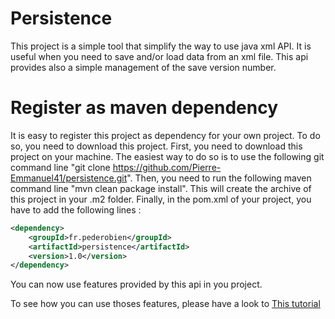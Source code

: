 # Persistence

This project is a simple tool that simplify the way to use java xml API. It is useful when you need to save and/or load data from an xml file.
This api provides also a simple management of the save version number.

# Register as maven dependency

It is easy to register this project as dependency for your own project. To do so, you need to download this project.
First, you need to download this project on your machine. The easiest way to do so is to use the following git command line "git clone https://github.com/Pierre-Emmanuel41/persistence.git".
Then, you need to run the following maven command line "mvn clean package install". This will create the archive of this project in your .m2 folder.
Finally, in the pom.xml of your project, you have to add the following lines :

```xml
<dependency>
	<groupId>fr.pederobien</groupId>
	<artifactId>persistence</artifactId>
	<version>1.0</version>
</dependency>
```
You can now use features provided by this api in you project.

To see how you can use thoses features, please have a look to [This tutorial](https://github.com/Pierre-Emmanuel41/persistence/blob/master/Tutorial.md)
